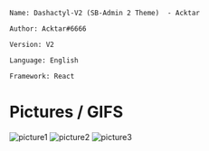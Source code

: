 ```
Name: Dashactyl-V2 (SB-Admin 2 Theme)  - Acktar

Author: Acktar#6666

Version: V2

Language: English

Framework: React
```
# Pictures / GIFS
![picture1](https://public.acktar.codes/chrome_aR8iyaAzA0.png)
![picture2](https://public.acktar.codes/chrome_Ha166DOfba.png)
![picture3](https://public.acktar.codes/chrome_Ja9HxZ5f9y.png)